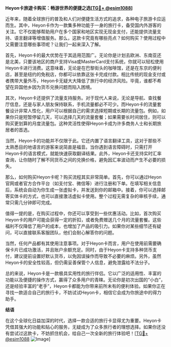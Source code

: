 **Heyon卡旅遊卡购买：畅游世界的便捷之选[[TG💪+ @esim1088](https://t.me/s/esim1088)]**

近年来，随着全球旅行的普及和人们对便捷生活方式的追求，各种电子旅游卡应运而生。其中，Heyon卡作为一款集多种功能于一身的旅行卡，备受国内外游客的关注。它不仅能够帮助用户在多个国家和地区实现无现金支付，还能提供流量支持、语言翻译等增值服务。那么，这款卡究竟有哪些亮点？如何购买？使用过程中又需要注意哪些事项呢？让我们一起来深入了解。

首先，Heyon卡的最大优势在于其适用范围广。无论你是计划去欧洲、东南亚还是北美，只要该地区的商户支持Visa或MasterCard支付系统，你就可以轻松使用Heyon卡进行消费。这意味着，无论是在巴黎街头的咖啡馆，还是在东京的便利店，甚至是纽约的免税店，你都可以依靠这张卡完成付款。相比传统的现金支付或者携带大量外币，Heyon卡无疑大大降低了旅行中的经济风险。毕竟，谁都不希望在异国他乡因为货币兑换问题而陷入困境。

其次，Heyon卡还提供了流量支持服务。对于现代人来说，无论是导航、查找餐厅信息，还是与家人朋友保持联系，手机流量都必不可少。而Heyon卡的流量套餐设计非常人性化，用户可以根据自己的需求选择短期或长期的流量包。例如，如果你只是短暂停留几天，可以选择几天的流量套餐；如果需要长时间居住，则可以购买更划算的月度流量包。这种灵活性使得Heyon卡成为许多商务人士和长期旅居者的首选。

当然，Heyon卡的功能并不仅限于此。它还内置了语言翻译工具，这对于那些不太熟悉目的地语言的游客来说简直是福音。当你遇到语言障碍时，只需打开Heyon卡的语言模式，就能快速获取翻译结果。此外，Heyon卡还支持实时汇率查询，让你随时了解不同货币之间的兑换价格，避免因汇率波动而产生不必要的损失。

那么，如何购买Heyon卡呢？购买流程其实非常简单。首先，你可以通过Heyon官网或者官方合作平台（如支付宝、微信等）进行注册和下单。在填写相关信息后，系统会自动为你生成一张虚拟卡，并发送到你的邮箱中。接着，你可以选择邮寄实体卡的方式，也可以直接激活虚拟卡使用。整个过程无需复杂的审核手续，通常只需几分钟即可完成。

值得一提的是，在购买过程中，你还可以享受到一些优惠活动。比如，首次购买Heyon卡的用户可能会获得一定的折扣，或者免费赠送几个月的流量套餐。这些福利不仅降低了用户的成本，也增加了产品的吸引力。如果你对某些细节还有疑问，可以直接联系客服团队，他们会耐心解答你的问题。

当然，任何产品都有其使用注意事项。对于Heyon卡而言，用户在使用前需要确保卡片已成功激活，并且账户余额充足。同时，由于Heyon卡支持多种货币支付，建议提前设置好默认货币，以免因误操作而导致不必要的麻烦。另外，虽然Heyon卡的安全性较高，但仍需妥善保管个人信息，避免泄露给不法分子。

总的来说，Heyon卡是一款极具实用性的旅行伴侣。它以广泛的适用性、丰富的功能以及便捷的操作方式，赢得了众多用户的青睐。无论你是初次出国的“小白”，还是经验丰富的“老手”，Heyon卡都能为你带来前所未有的便利体验。如果你正在寻找一款适合自己的旅行卡，不妨试试Heyon卡，相信它会成为你旅途中的得力助手。

**结语**

在这个全球化日益加深的时代，选择一款合适的旅行卡显得尤为重要。Heyon卡凭借其强大的功能和贴心的服务，无疑成为了众多旅行者的理想选择。如果你还没有尝试过这款卡，不妨抓住机会，给自己一次全新的旅行体验吧！[[TG💪+ @esim1088](https://t.me/s/esim1088) ![Image](https://i.postimg.cc/4NQfJmqS/Snipaste-2025-05-13-00-14-12.png)]